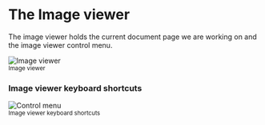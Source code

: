 # The Image viewer

The image viewer holds the current document page we are working on and the image viewer control menu.

![Image viewer](./../../../../../images/documentation/chronolite/indexer/img_viewer.PNG)  
<small class="img_caption">Image viewer</small>


### Image viewer keyboard shortcuts

![Control menu](./../../../../../images/documentation/chronolite/indexer/keyshortcuts.PNG)  
<small class="img_caption">Image viewer keyboard shortcuts</small>
